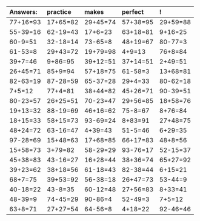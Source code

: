 | Answers: | practice | makes | perfect | ! |
| :--- | :--- | :--- | :--- | :--- |
| 77+16=93 | 17+65=82 | 29+45=74 | 57+38=95 | 29+59=88 | 
| 55-39=16 | 62-19=43 | 17+6=23 | 63+18=81 | 9+16=25 | 
| 60-9=51 | 32-18=14 | 73-65=8 | 48+19=67 | 80-77=3 | 
| 61-53=8 | 29+43=72 | 19+79=98 | 4+9=13 | 76+8=84 | 
| 39+7=46 | 9+86=95 | 39+12=51 | 37+14=51 | 2+49=51 | 
| 26+45=71 | 85+9=94 | 57+18=75 | 61-58=3 | 13+68=81 | 
| 82-63=19 | 87-28=59 | 65-37=28 | 29+4=33 | 80-62=18 | 
| 7+5=12 | 77+4=81 | 38+44=82 | 45+26=71 | 90-39=51 | 
| 80-23=57 | 26+25=51 | 70-23=47 | 29+56=85 | 18+58=76 | 
| 19+13=32 | 88-19=69 | 46+16=62 | 75-8=67 | 8+76=84 | 
| 18+15=33 | 58+15=73 | 93-69=24 | 8+83=91 | 27+48=75 | 
| 48+24=72 | 63-16=47 | 4+39=43 | 51-5=46 | 6+29=35 | 
| 97-28=69 | 15+48=63 | 17+68=85 | 66+17=83 | 48+8=56 | 
| 15+58=73 | 3+79=82 | 58-29=29 | 93-76=17 | 52-15=37 | 
| 45+38=83 | 43-16=27 | 16+28=44 | 38+36=74 | 65+27=92 | 
| 39+23=62 | 38+18=56 | 61-18=43 | 82-38=44 | 6+15=21 | 
| 68+7=75 | 39+53=92 | 56-38=18 | 26+47=73 | 53-44=9 | 
| 40-18=22 | 43-8=35 | 60-12=48 | 27+56=83 | 8+33=41 | 
| 48-39=9 | 74-45=29 | 90-86=4 | 52-49=3 | 7+5=12 | 
| 63+8=71 | 27+27=54 | 64-56=8 | 4+18=22 | 92-46=46 | 
